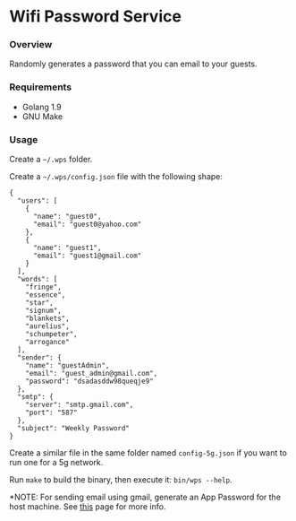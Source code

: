 # Wifi Password Service

### Overview

Randomly generates a password that you can email to your guests.

### Requirements

* Golang 1.9
* GNU Make

### Usage

Create a `~/.wps` folder.

Create a `~/.wps/config.json` file with the following shape:

```
{
  "users": [
    {
      "name": "guest0",
      "email": "guest0@yahoo.com"
    },
    {
      "name": "guest1",
      "email": "guest1@gmail.com"
    }
  ],
  "words": [
    "fringe",
    "essence",
    "star",
    "signum",
    "blankets",
    "aurelius",
    "schumpeter",
    "arrogance"
  ],
  "sender": {
    "name": "guestAdmin",
    "email": "guest_admin@gmail.com",
    "password": "dsadasddw98queqje9"
  },
  "smtp": {
    "server": "smtp.gmail.com",
    "port": "587"
  },
  "subject": "Weekly Password"
}
```

Create a similar file in the same folder named `config-5g.json` if you want to run one for a 5g network.

Run `make` to build the binary, then execute it: `bin/wps --help`.

*NOTE: For sending email using gmail, generate an App Password for the host machine. See [this](https://support.google.com/accounts/answer/185833) page for more info.
